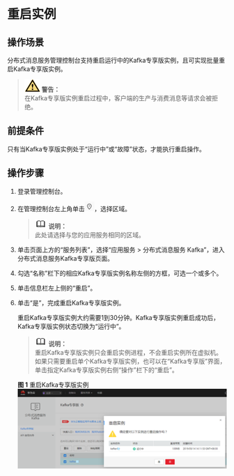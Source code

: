 # 重启实例<a name="ZH-CN_TOPIC_0169047360"></a>

## 操作场景<a name="section42474604"></a>

分布式消息服务管理控制台支持重启运行中的Kafka专享版实例，且可实现批量重启Kafka专享版实例。

>![](public_sys-resources/icon-warning.gif) **警告：**   
>在Kafka专享版实例重启过程中，客户端的生产与消费消息等请求会被拒绝。  

## 前提条件<a name="section46727122"></a>

只有当Kafka专享版实例处于“运行中”或“故障”状态，才能执行重启操作。

## 操作步骤<a name="section58551735104011"></a>

1.  登录管理控制台。
2.  在管理控制台左上角单击![](figures/icon-region.png)，选择区域。

    >![](public_sys-resources/icon-note.gif) **说明：**   
    >此处请选择与您的应用服务相同的区域。  

3.  单击页面上方的“服务列表”，选择“应用服务 \> 分布式消息服务 Kafka”，进入分布式消息服务Kafka专享版页面。
4.  勾选“名称”栏下的相应Kafka专享版实例名称左侧的方框，可选一个或多个。
5.  单击信息栏左上侧的“重启”。
6.  单击“是”，完成重启Kafka专享版实例。

    重启Kafka专享版实例大约需要1到30分钟。Kafka专享版实例重启成功后，Kafka专享版实例状态切换为“运行中”。

    >![](public_sys-resources/icon-note.gif) **说明：**   
    >重启Kafka专享版实例只会重启实例进程，不会重启实例所在虚拟机。  
    >如果只需要重启单个Kafka专享版实例，也可以在“Kafka专享版”界面，单击指定Kafka专享版实例右侧“操作”栏下的“重启”。  

    **图 1**  重启Kafka专享版实例<a name="fig622212167612"></a>  
    ![](figures/重启Kafka专享版实例.png "重启Kafka专享版实例")


